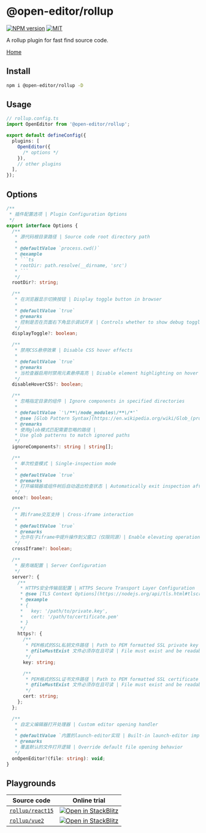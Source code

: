# @open-editor/rollup

[![NPM version](https://img.shields.io/npm/v/@open-editor/rollup?color=)](https://www.npmjs.com/package/@open-editor/rollup)
[![MIT](https://img.shields.io/github/license/zjxxxxxxxxx/open-editor)](https://opensource.org/licenses/MIT)

A rollup plugin for fast find source code.

[Home](https://github.com/zjxxxxxxxxx/open-editor#readme)

## Install

```bash
npm i @open-editor/rollup -D
```

## Usage

```ts
// rollup.config.ts
import OpenEditor from '@open-editor/rollup';

export default defineConfig({
  plugins: [
    OpenEditor({
      /* options */
    }),
    // other plugins
  ],
});
```

## Options

````ts
/**
 * 插件配置选项 | Plugin Configuration Options
 */
export interface Options {
  /**
   * 源代码根目录路径 | Source code root directory path
   *
   * @defaultValue `process.cwd()`
   * @example
   * ```ts
   * rootDir: path.resolve(__dirname, 'src')
   * ```
   */
  rootDir?: string;

  /**
   * 在浏览器显示切换按钮 | Display toggle button in browser
   *
   * @defaultValue `true`
   * @remarks
   * 控制是否在页面右下角显示调试开关 | Controls whether to show debug toggle at bottom-right corner
   */
  displayToggle?: boolean;

  /**
   * 禁用CSS悬停效果 | Disable CSS hover effects
   *
   * @defaultValue `true`
   * @remarks
   * 当检查器启用时禁用元素悬停高亮 | Disable element highlighting on hover when inspector is active
   */
  disableHoverCSS?: boolean;

  /**
   * 忽略指定目录的组件 | Ignore components in specified directories
   *
   * @defaultValue `'\/**\/node_modules\/**\/*'`
   * @see [Glob Pattern Syntax](https://en.wikipedia.org/wiki/Glob_(programming))
   * @remarks
   * 使用glob模式匹配需要忽略的路径 |
   * Use glob patterns to match ignored paths
   */
  ignoreComponents?: string | string[];

  /**
   * 单次检查模式 | Single-inspection mode
   *
   * @defaultValue `true`
   * @remarks
   * 打开编辑器或组件树后自动退出检查状态 | Automatically exit inspection after opening editor or component tree
   */
  once?: boolean;

  /**
   * 跨iframe交互支持 | Cross-iframe interaction
   *
   * @defaultValue `true`
   * @remarks
   * 允许在子iframe中提升操作到父窗口（仅限同源）| Enable elevating operations from child iframes to parent window (same-origin only)
   */
  crossIframe?: boolean;

  /**
   * 服务端配置 | Server Configuration
   */
  server?: {
    /**
     * HTTPS安全传输层配置 | HTTPS Secure Transport Layer Configuration
     * @see [TLS Context Options](https://nodejs.org/api/tls.html#tlscreatesecurecontextoptions)
     * @example
     * {
     *   key: '/path/to/private.key',
     *   cert: '/path/to/certificate.pem'
     * }
     */
    https?: {
      /**
       * PEM格式的SSL私钥文件路径 | Path to PEM formatted SSL private key file
       * @fileMustExist 文件必须存在且可读 | File must exist and be readable
       */
      key: string;

      /**
       * PEM格式的SSL证书文件路径 | Path to PEM formatted SSL certificate file
       * @fileMustExist 文件必须存在且可读 | File must exist and be readable
       */
      cert: string;
    };
  };

  /**
   * 自定义编辑器打开处理器 | Custom editor opening handler
   *
   * @defaultValue `内置的launch-editor实现 | Built-in launch-editor implementation`
   * @remarks
   * 覆盖默认的文件打开逻辑 | Override default file opening behavior
   */
  onOpenEditor?(file: string): void;
}
````

## Playgrounds

| Source code                                                                                         | Online trial                                                                                                                                                                     |
| --------------------------------------------------------------------------------------------------- | -------------------------------------------------------------------------------------------------------------------------------------------------------------------------------- |
| [`rollup/react15`](https://github.com/zjxxxxxxxxx/open-editor/tree/main/playgrounds/rollup-react15) | [![Open in StackBlitz](https://developer.stackblitz.com/img/open_in_stackblitz.svg)](https://stackblitz.com/github/zjxxxxxxxxx/open-editor/tree/main/playgrounds/rollup-react15) |
| [`rollup/vue2`](https://github.com/zjxxxxxxxxx/open-editor/tree/main/playgrounds/rollup-vue2)       | [![Open in StackBlitz](https://developer.stackblitz.com/img/open_in_stackblitz.svg)](https://stackblitz.com/github/zjxxxxxxxxx/open-editor/tree/main/playgrounds/rollup-vue2)    |
